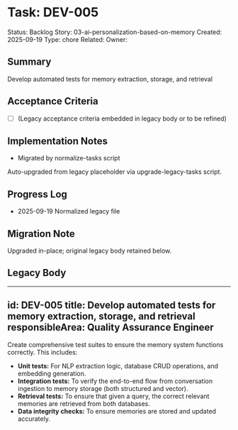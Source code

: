 # Task: DEV-005
Status: Backlog
Story: 03-ai-personalization-based-on-memory
Created: 2025-09-19
Type: chore
Related:
Owner:

## Summary
Develop automated tests for memory extraction, storage, and retrieval

## Acceptance Criteria
- [ ] (Legacy acceptance criteria embedded in legacy body or to be refined)

## Implementation Notes
- Migrated by normalize-tasks script

Auto-upgraded from legacy placeholder via upgrade-legacy-tasks script.

## Progress Log
- 2025-09-19 Normalized legacy file

## Migration Note
Upgraded in-place; original legacy body retained below.

## Legacy Body
---
id: DEV-005
title: Develop automated tests for memory extraction, storage, and retrieval
responsibleArea: Quality Assurance Engineer
---
Create comprehensive test suites to ensure the memory system functions correctly. This includes:
- **Unit tests:** For NLP extraction logic, database CRUD operations, and embedding generation.
- **Integration tests:** To verify the end-to-end flow from conversation ingestion to memory storage (both structured and vector).
- **Retrieval tests:** To ensure that given a query, the correct relevant memories are retrieved from both databases.
- **Data integrity checks:** To ensure memories are stored and updated accurately.